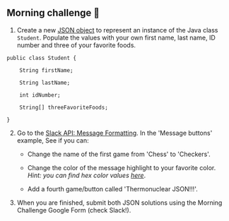 ## Morning challenge :hatching_chick:

1. Create a new [JSON object](http://www.w3resource.com/JSON/introduction.php) to represent an instance of the Java class `Student`. Populate the values with your own first name, last name, ID number and three of your favorite foods.

```
public class Student {

	String firstName;

	String lastName;

	int idNumber;
	
	String[] threeFavoriteFoods;
	
}
```

2. Go to the [Slack API: Message Formatting](https://api.slack.com/docs/messages/builder). In the 'Message buttons' example, See if you can:

    - Change the name of the first game from 'Chess' to 'Checkers'.
    
    - Change the color of the message highlight to your favorite color. *Hint: you can find hex color values [here](http://www.w3schools.com/colors/colors_picker.asp)*.
    
	- Add a fourth game/button called 'Thermonuclear JSON!!!'.

3. When you are finished, submit both JSON solutions using the Morning Challenge Google Form (check Slack!).
